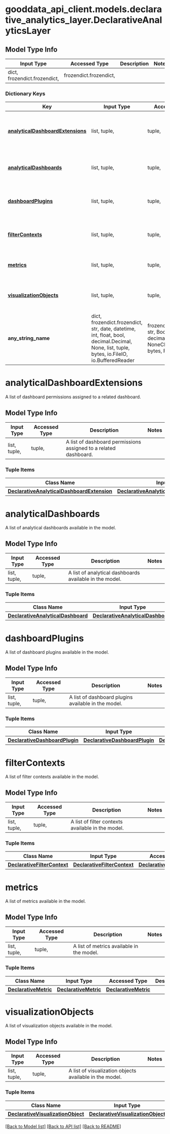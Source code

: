 # gooddata_api_client.models.declarative_analytics_layer.DeclarativeAnalyticsLayer

## Model Type Info
Input Type | Accessed Type | Description | Notes
------------ | ------------- | ------------- | -------------
dict, frozendict.frozendict,  | frozendict.frozendict,  |  | 

### Dictionary Keys
Key | Input Type | Accessed Type | Description | Notes
------------ | ------------- | ------------- | ------------- | -------------
**[analyticalDashboardExtensions](#analyticalDashboardExtensions)** | list, tuple,  | tuple,  | A list of dashboard permissions assigned to a related dashboard. | [optional] 
**[analyticalDashboards](#analyticalDashboards)** | list, tuple,  | tuple,  | A list of analytical dashboards available in the model. | [optional] 
**[dashboardPlugins](#dashboardPlugins)** | list, tuple,  | tuple,  | A list of dashboard plugins available in the model. | [optional] 
**[filterContexts](#filterContexts)** | list, tuple,  | tuple,  | A list of filter contexts available in the model. | [optional] 
**[metrics](#metrics)** | list, tuple,  | tuple,  | A list of metrics available in the model. | [optional] 
**[visualizationObjects](#visualizationObjects)** | list, tuple,  | tuple,  | A list of visualization objects available in the model. | [optional] 
**any_string_name** | dict, frozendict.frozendict, str, date, datetime, int, float, bool, decimal.Decimal, None, list, tuple, bytes, io.FileIO, io.BufferedReader | frozendict.frozendict, str, BoolClass, decimal.Decimal, NoneClass, tuple, bytes, FileIO | any string name can be used but the value must be the correct type | [optional]

# analyticalDashboardExtensions

A list of dashboard permissions assigned to a related dashboard.

## Model Type Info
Input Type | Accessed Type | Description | Notes
------------ | ------------- | ------------- | -------------
list, tuple,  | tuple,  | A list of dashboard permissions assigned to a related dashboard. | 

### Tuple Items
Class Name | Input Type | Accessed Type | Description | Notes
------------- | ------------- | ------------- | ------------- | -------------
[**DeclarativeAnalyticalDashboardExtension**](DeclarativeAnalyticalDashboardExtension.md) | [**DeclarativeAnalyticalDashboardExtension**](DeclarativeAnalyticalDashboardExtension.md) | [**DeclarativeAnalyticalDashboardExtension**](DeclarativeAnalyticalDashboardExtension.md) |  | 

# analyticalDashboards

A list of analytical dashboards available in the model.

## Model Type Info
Input Type | Accessed Type | Description | Notes
------------ | ------------- | ------------- | -------------
list, tuple,  | tuple,  | A list of analytical dashboards available in the model. | 

### Tuple Items
Class Name | Input Type | Accessed Type | Description | Notes
------------- | ------------- | ------------- | ------------- | -------------
[**DeclarativeAnalyticalDashboard**](DeclarativeAnalyticalDashboard.md) | [**DeclarativeAnalyticalDashboard**](DeclarativeAnalyticalDashboard.md) | [**DeclarativeAnalyticalDashboard**](DeclarativeAnalyticalDashboard.md) |  | 

# dashboardPlugins

A list of dashboard plugins available in the model.

## Model Type Info
Input Type | Accessed Type | Description | Notes
------------ | ------------- | ------------- | -------------
list, tuple,  | tuple,  | A list of dashboard plugins available in the model. | 

### Tuple Items
Class Name | Input Type | Accessed Type | Description | Notes
------------- | ------------- | ------------- | ------------- | -------------
[**DeclarativeDashboardPlugin**](DeclarativeDashboardPlugin.md) | [**DeclarativeDashboardPlugin**](DeclarativeDashboardPlugin.md) | [**DeclarativeDashboardPlugin**](DeclarativeDashboardPlugin.md) |  | 

# filterContexts

A list of filter contexts available in the model.

## Model Type Info
Input Type | Accessed Type | Description | Notes
------------ | ------------- | ------------- | -------------
list, tuple,  | tuple,  | A list of filter contexts available in the model. | 

### Tuple Items
Class Name | Input Type | Accessed Type | Description | Notes
------------- | ------------- | ------------- | ------------- | -------------
[**DeclarativeFilterContext**](DeclarativeFilterContext.md) | [**DeclarativeFilterContext**](DeclarativeFilterContext.md) | [**DeclarativeFilterContext**](DeclarativeFilterContext.md) |  | 

# metrics

A list of metrics available in the model.

## Model Type Info
Input Type | Accessed Type | Description | Notes
------------ | ------------- | ------------- | -------------
list, tuple,  | tuple,  | A list of metrics available in the model. | 

### Tuple Items
Class Name | Input Type | Accessed Type | Description | Notes
------------- | ------------- | ------------- | ------------- | -------------
[**DeclarativeMetric**](DeclarativeMetric.md) | [**DeclarativeMetric**](DeclarativeMetric.md) | [**DeclarativeMetric**](DeclarativeMetric.md) |  | 

# visualizationObjects

A list of visualization objects available in the model.

## Model Type Info
Input Type | Accessed Type | Description | Notes
------------ | ------------- | ------------- | -------------
list, tuple,  | tuple,  | A list of visualization objects available in the model. | 

### Tuple Items
Class Name | Input Type | Accessed Type | Description | Notes
------------- | ------------- | ------------- | ------------- | -------------
[**DeclarativeVisualizationObject**](DeclarativeVisualizationObject.md) | [**DeclarativeVisualizationObject**](DeclarativeVisualizationObject.md) | [**DeclarativeVisualizationObject**](DeclarativeVisualizationObject.md) |  | 

[[Back to Model list]](../../README.md#documentation-for-models) [[Back to API list]](../../README.md#documentation-for-api-endpoints) [[Back to README]](../../README.md)
